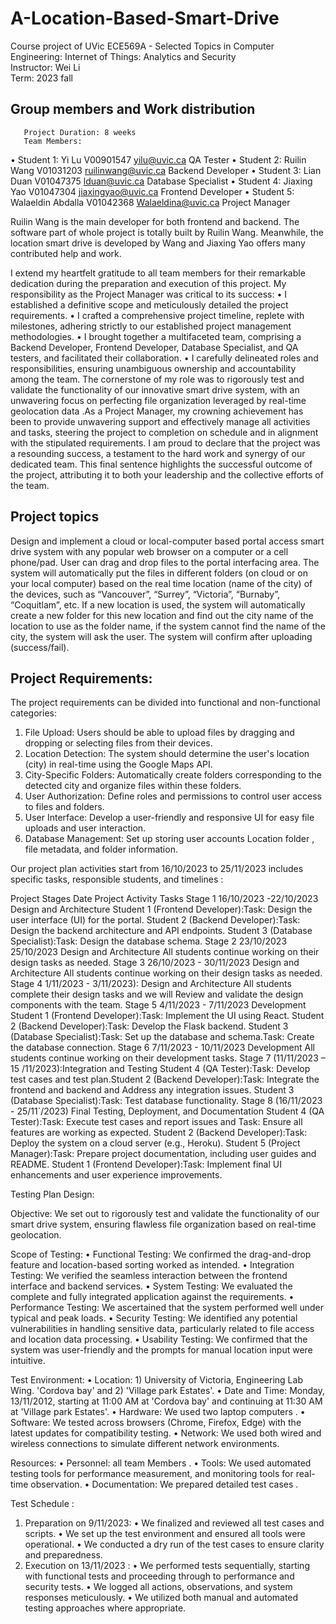 # A-Location-Based-Smart-Drive
Course project of UVic ECE569A - Selected Topics in Computer Engineering: Internet of Things: Analytics and Security<br>
Instructor: Wei Li<br>
Term: 2023 fall


##  Group members and Work distribution
       Project Duration: 8 weeks
       Team Members:
•	Student 1:   Yi Lu                            V00901547       yilu@uvic.ca                          QA Tester
•	Student 2:   Ruilin Wang                 V01031203       ruilinwang@uvic.ca       Backend Developer
•	Student 3:   Lian Duan                     V01047375       lduan@uvic.ca                      Database Specialist
•	Student 4:   Jiaxing Yao                  V01047304       jiaxingyao@uvic.ca                   Frontend Developer
•	Student 5:  Walaeldin Abdalla         V01042368       Walaeldina@uvic.ca    Project Manager


Ruilin Wang is the main developer for both frontend and backend. The software part of whole project is totally built by Ruilin Wang. Meanwhile, the location smart drive is developed by Wang and Jiaxing Yao offers many contributed help and work.

I extend my heartfelt gratitude to all team members for their remarkable dedication during the preparation and execution of this project. My responsibility as the Project Manager was critical to its success:
• I established a definitive scope and meticulously detailed the project requirements.
• I crafted a comprehensive project timeline, replete with milestones, adhering strictly to our established project management methodologies.
• I brought together a multifaceted team, comprising a Backend Developer, Frontend Developer, Database Specialist, and QA testers, and facilitated their collaboration.
• I carefully delineated roles and responsibilities, ensuring unambiguous ownership and accountability among the team.
The cornerstone of my role was to rigorously test and validate the functionality of our innovative smart drive system, with an unwavering focus on perfecting file organization leveraged by real-time geolocation data .As a Project Manager, my crowning achievement has been to provide unwavering support and effectively manage all activities and tasks, steering the project to completion on schedule and in alignment with the stipulated requirements. I am proud to declare that the project was a resounding success, a testament to the hard work and synergy of our dedicated team.
This final sentence highlights the successful outcome of the project, attributing it to both your leadership and the collective efforts of the team.







## Project topics
Design and implement a cloud or local-computer based portal access smart drive system with any popular web browser on a computer or a cell phone/pad. User can drag and drop files to the portal interfacing area. The system will automatically put the files in different folders (on cloud or on your local computer) based on the real time location (name of the city) of the devices, such as “Vancouver”, “Surrey”, “Victoria”, “Burnaby”, “Coquitlam”, etc. If a new location is used, the system will automatically create a new folder for this new location and find out the city name of the location to use as the folder name, if the system cannot find the name of the city, the system will ask the user. The system will confirm after uploading (success/fail).

## Project Requirements:

The project requirements can be divided into functional and non-functional categories:
1.	File Upload: Users should be able to upload files by dragging and dropping or selecting files from their devices.
2.	Location Detection: The system should determine the user's location (city) in real-time using the Google Maps API.
3.	City-Specific Folders: Automatically create folders corresponding to the detected city and organize files within these folders.
4.	User Authorization: Define roles and permissions to control user access to files and folders.
5.	User Interface: Develop a user-friendly and responsive UI for easy file uploads and user interaction.
6.	Database Management: Set up  storing user accounts Location folder , file metadata, and folder information.

Our project plan activities start  from 16/10/2023 to 25/11/2023 includes specific tasks, responsible students, and timelines :


Project 
Stages 	Date 	Project Activity	                               Tasks 
Stage 1	16/10/2023 -22/10/2023	Design and Architecture	Student 1 (Frontend Developer):Task: Design the user interface (UI) for the portal.
Student 2      (Backend Developer):Task: Design the backend architecture and API endpoints.
Student 3     (Database Specialist):Task: Design the database schema.
Stage 2	23/10/2023 25/10/2023	Design and Architecture
	      All students continue working on their design tasks as needed.
Stage 3	26/10/2023 - 30/11/2023	Design and Architecture	All students continue working on their design tasks as needed.
Stage 4	1/11/2023 - 3/11/2023):	Design and Architecture
	      All students complete their design tasks and we will Review and validate the design components with the team.
Stage 5	4/11/2023 - 7/11/2023	Development
	        Student 1 (Frontend Developer):Task: Implement the UI using React.
Student 2    (Backend Developer):Task: Develop the Flask backend.
Student 3    (Database Specialist):Task: Set up the database and schema.Task: Create the database connection.
Stage 6	7/11/2023 - 10/11/2023  Development  All students continue working on their development tasks.
Stage 7         (11/11/2023 – 15 /11/2023):Integration and Testing
             Student 4 (QA Tester):Task: Develop test cases and test plan.Student 2 (Backend Developer):Task: Integrate the frontend and backend and  Address any integration issues.
              Student 3 (Database Specialist):Task: Test database functionality.
Stage 8	(16/11/2023 - 25/11`/2023)	Final Testing, Deployment, and Documentation	Student 4 (QA Tester):Task: Execute test cases and report issues and Task: Ensure all features are working as expected.
            Student 2 (Backend Developer):Task: Deploy the system on a cloud server (e.g., Heroku).
            Student 5 (Project Manager):Task: Prepare project documentation, including user guides and README.
             Student 1 (Frontend Developer):Task: Implement final UI enhancements and user experience improvements.




Testing Plan Design:

Objective:
We set out to rigorously test and validate the functionality of our smart drive system, ensuring flawless file organization based on real-time geolocation.

Scope of Testing:
•	Functional Testing: We confirmed the drag-and-drop feature and location-based sorting worked as intended.
•	Integration Testing: We verified the seamless interaction between the frontend interface and backend services.
•	System Testing: We evaluated the complete and fully integrated application against the requirements.
•	Performance Testing: We ascertained that the system performed well under typical and peak loads.
•	Security Testing: We identified any potential vulnerabilities in handling sensitive data, particularly related to file access and location data processing.
•	Usability Testing: We confirmed that the system was user-friendly and the prompts for manual location input were intuitive.

Test Environment:
•	Location: 1) University of Victoria, Engineering Lab Wing. 'Cordova bay' and 2) 'Village park Estates'.
•	Date and Time: Monday, 13/11/2012, starting at 11:00 AM at 'Cordova bay' and continuing at 11:30 AM at 'Village park Estates'.
•	Hardware: We used  two laptop computers .
•	Software: We tested across browsers (Chrome, Firefox, Edge) with the latest updates for compatibility testing.
•	Network: We used both wired and wireless connections to simulate different network environments.

Resources:
•	Personnel: all  team Members .
•	Tools: We used automated testing tools for performance measurement, and monitoring tools for real-time observation.
•	Documentation: We prepared detailed test cases .



Test Schedule :
1.	Preparation on  9/11/2023:
•	We finalized and reviewed all test cases and scripts.
•	We set up the test environment and ensured all tools were operational.
•	We conducted a dry run of the test cases to ensure clarity and preparedness.
2.	Execution on 13/11/2023 :
•	We performed tests sequentially, starting with functional tests and proceeding through to performance and security tests.
•	We logged all actions, observations, and system responses meticulously.
•	We utilized both manual and automated testing approaches where appropriate.





